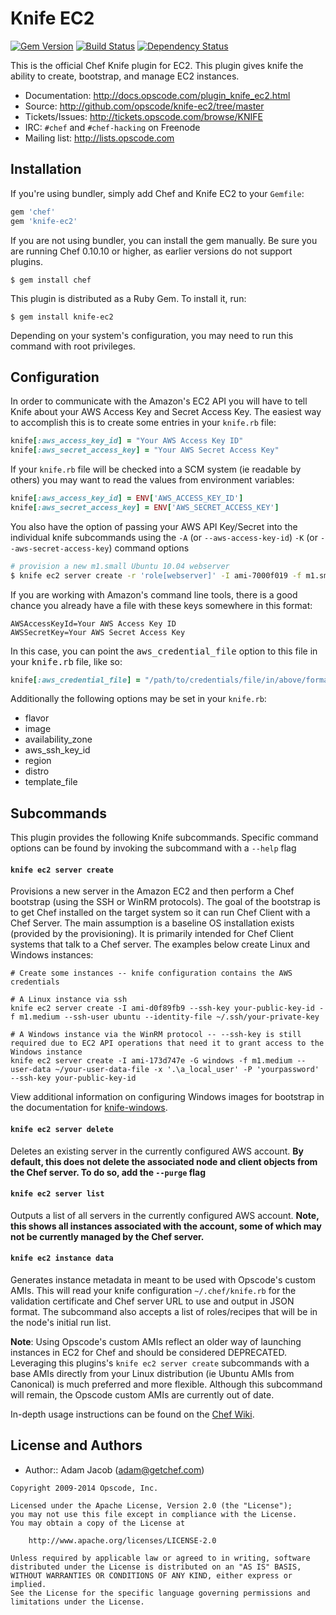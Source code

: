 Knife EC2
=========
[![Gem Version](https://badge.fury.io/rb/knife-ec2.png)](http://badge.fury.io/rb/knife-ec2)
[![Build Status](https://travis-ci.org/opscode/knife-ec2.png?branch=master)](https://travis-ci.org/opscode/knife-ec2)
[![Dependency Status](https://gemnasium.com/opscode/knife-ec2.png)](https://gemnasium.com/opscode/knife-ec2)

This is the official Chef Knife plugin for EC2. This plugin gives knife the ability to create, bootstrap, and manage EC2 instances.

* Documentation: <http://docs.opscode.com/plugin_knife_ec2.html>
* Source: <http://github.com/opscode/knife-ec2/tree/master>
* Tickets/Issues: <http://tickets.opscode.com/browse/KNIFE>
* IRC: `#chef` and `#chef-hacking` on Freenode
* Mailing list: <http://lists.opscode.com>

Installation
------------
If you're using bundler, simply add Chef and Knife EC2 to your `Gemfile`:

```ruby
gem 'chef'
gem 'knife-ec2'
```

If you are not using bundler, you can install the gem manually. Be sure you are running Chef 0.10.10 or higher, as earlier versions do not support plugins.

    $ gem install chef

This plugin is distributed as a Ruby Gem. To install it, run:

    $ gem install knife-ec2

Depending on your system's configuration, you may need to run this command with root privileges.


Configuration
-------------
In order to communicate with the Amazon's EC2 API you will have to tell Knife about your AWS Access Key and Secret Access Key. The easiest way to accomplish this is to create some entries in your `knife.rb` file:

```ruby
knife[:aws_access_key_id] = "Your AWS Access Key ID"
knife[:aws_secret_access_key] = "Your AWS Secret Access Key"
```

If your `knife.rb` file will be checked into a SCM system (ie readable by others) you may want to read the values from environment variables:

```ruby
knife[:aws_access_key_id] = ENV['AWS_ACCESS_KEY_ID']
knife[:aws_secret_access_key] = ENV['AWS_SECRET_ACCESS_KEY']
```

You also have the option of passing your AWS API Key/Secret into the individual knife subcommands using the `-A` (or `--aws-access-key-id`) `-K` (or `--aws-secret-access-key`) command options

```bash
# provision a new m1.small Ubuntu 10.04 webserver
$ knife ec2 server create -r 'role[webserver]' -I ami-7000f019 -f m1.small -A 'Your AWS Access Key ID' -K "Your AWS Secret Access Key"
```

If you are working with Amazon's command line tools, there is a good chance
you already have a file with these keys somewhere in this format:

    AWSAccessKeyId=Your AWS Access Key ID
    AWSSecretKey=Your AWS Secret Access Key
        
In this case, you can point the <tt>aws_credential_file</tt> option to
this file in your <tt>knife.rb</tt> file, like so:

```ruby        
knife[:aws_credential_file] = "/path/to/credentials/file/in/above/format"
```

Additionally the following options may be set in your `knife.rb`:

- flavor
- image
- availability_zone
- aws_ssh_key_id
- region
- distro
- template_file


Subcommands
-----------
This plugin provides the following Knife subcommands. Specific command options can be found by invoking the subcommand with a `--help` flag


#### `knife ec2 server create`
Provisions a new server in the Amazon EC2 and then perform a Chef bootstrap
(using the SSH or WinRM protocols). The goal of the bootstrap is to get Chef installed on the target system so it can run Chef Client with a Chef Server. The main assumption is a baseline OS installation exists (provided by the provisioning). It is primarily intended for Chef Client systems that talk to a Chef server.  The examples below create Linux and Windows instances:

    # Create some instances -- knife configuration contains the AWS credentials

    # A Linux instance via ssh
    knife ec2 server create -I ami-d0f89fb9 --ssh-key your-public-key-id -f m1.medium --ssh-user ubuntu --identity-file ~/.ssh/your-private-key

    # A Windows instance via the WinRM protocol -- --ssh-key is still required due to EC2 API operations that need it to grant access to the Windows instance
    knife ec2 server create -I ami-173d747e -G windows -f m1.medium --user-data ~/your-user-data-file -x '.\a_local_user' -P 'yourpassword' --ssh-key your-public-key-id

View additional information on configuring Windows images for bootstrap in the documentation for [knife-windows](http://docs.opscode.com/plugin_knife_windows.html).

#### `knife ec2 server delete`
Deletes an existing server in the currently configured AWS account. **By default, this does not delete the associated node and client objects from the Chef server. To do so, add the `--purge` flag**

#### `knife ec2 server list`
Outputs a list of all servers in the currently configured AWS account. **Note, this shows all instances associated with the account, some of which may not be currently managed by the Chef server.**

#### `knife ec2 instance data`
Generates instance metadata in meant to be used with Opscode's custom AMIs. This will read your knife configuration `~/.chef/knife.rb` for the validation certificate and Chef server URL to use and output in JSON format. The subcommand also accepts a list of roles/recipes that will be in the node's initial run list.

**Note**: Using Opscode's custom AMIs reflect an older way of launching instances in EC2 for Chef and should be considered DEPRECATED. Leveraging this plugins's `knife ec2 server create` subcommands with a base AMIs directly from your Linux distribution (ie Ubuntu AMIs from Canonical) is much preferred and more flexible. Although this subcommand will remain, the Opscode custom AMIs are currently out of date.

In-depth usage instructions can be found on the [Chef Wiki](http://wiki.opscode.com/display/chef/EC2+Bootstrap+Fast+Start+Guide).

License and Authors
-------------------
- Author:: Adam Jacob (<adam@getchef.com>)

```text
Copyright 2009-2014 Opscode, Inc.

Licensed under the Apache License, Version 2.0 (the "License");
you may not use this file except in compliance with the License.
You may obtain a copy of the License at

    http://www.apache.org/licenses/LICENSE-2.0

Unless required by applicable law or agreed to in writing, software
distributed under the License is distributed on an "AS IS" BASIS,
WITHOUT WARRANTIES OR CONDITIONS OF ANY KIND, either express or implied.
See the License for the specific language governing permissions and
limitations under the License.
```

